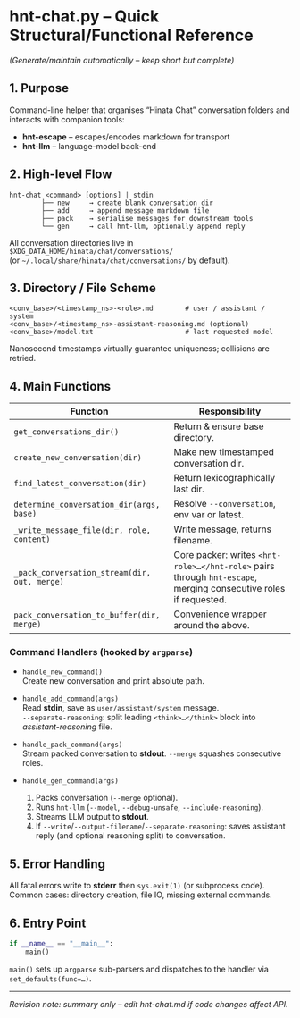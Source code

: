 # hnt-chat.py – Quick Structural/Functional Reference
*(Generate/maintain automatically – keep short but complete)*

## 1. Purpose
Command-line helper that organises “Hinata Chat” conversation folders and
interacts with companion tools:

* **hnt-escape** – escapes/encodes markdown for transport
* **hnt-llm**     – language-model back-end

## 2. High-level Flow
```
hnt-chat <command> [options] | stdin
        ├── new     → create blank conversation dir
        ├── add     → append message markdown file
        ├── pack    → serialise messages for downstream tools
        └── gen     → call hnt-llm, optionally append reply
```

All conversation directories live in  
`$XDG_DATA_HOME/hinata/chat/conversations/`  
(or `~/.local/share/hinata/chat/conversations/` by default).

## 3. Directory / File Scheme
```
<conv_base>/<timestamp_ns>-<role>.md        # user / assistant / system
<conv_base>/<timestamp_ns>-assistant-reasoning.md (optional)
<conv_base>/model.txt                       # last requested model
```

Nanosecond timestamps virtually guarantee uniqueness; collisions are retried.

## 4. Main Functions

| Function | Responsibility |
|----------|----------------|
| `get_conversations_dir()` | Return & ensure base directory. |
| `create_new_conversation(dir)` | Make new timestamped conversation dir. |
| `find_latest_conversation(dir)` | Return lexicographically last dir. |
| `determine_conversation_dir(args, base)` | Resolve `--conversation`, env var or latest. |
| `_write_message_file(dir, role, content)` | Write message, returns filename. |
| `_pack_conversation_stream(dir, out, merge)` | Core packer: writes `<hnt-role>…</hnt-role>` pairs through `hnt-escape`, merging consecutive roles if requested. |
| `pack_conversation_to_buffer(dir, merge)` | Convenience wrapper around the above. |

### Command Handlers (hooked by `argparse`)
* `handle_new_command()`  
  Create new conversation and print absolute path.

* `handle_add_command(args)`  
  Read **stdin**, save as `user/assistant/system` message.  
  `--separate-reasoning`: split leading `<think>…</think>` block into *assistant-reasoning* file.

* `handle_pack_command(args)`  
  Stream packed conversation to **stdout**. `--merge` squashes consecutive roles.

* `handle_gen_command(args)`  
  1. Packs conversation (`--merge` optional).  
  2. Runs `hnt-llm` (`--model`, `--debug-unsafe`, `--include-reasoning`).  
  3. Streams LLM output to **stdout**.  
  4. If `--write`/`--output-filename`/`--separate-reasoning`: saves assistant reply (and optional reasoning split) to conversation.

## 5. Error Handling
All fatal errors write to **stderr** then `sys.exit(1)` (or subprocess code).
Common cases: directory creation, file IO, missing external commands.

## 6. Entry Point
```python
if __name__ == "__main__":
    main()
```
`main()` sets up `argparse` sub-parsers and dispatches to the handler via
`set_defaults(func=…)`.

---
*Revision note: summary only – edit hnt-chat.md if code changes affect API.*